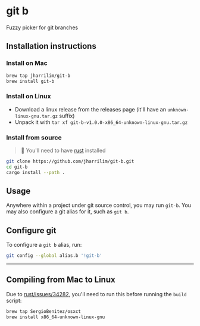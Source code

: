 # git b

Fuzzy picker for git branches

## Installation instructions

### Install on Mac

```sh
brew tap jharrilim/git-b
brew install git-b
```

### Install on Linux

- Download a linux release from the releases page (it'll have an `unknown-linux-gnu.tar.gz` suffix)
- Unpack it with `tar xf git-b-v1.0.0-x86_64-unknown-linux-gnu.tar.gz`

### Install from source

> 🦀 You'll need to have [rust](https://rustup.rs/) installed

```sh
git clone https://github.com/jharrilim/git-b.git
cd git-b
cargo install --path .
```

## Usage

Anywhere within a project under git source control, you may run `git-b`.
You may also configure a git alias for it, such as `git b`.

## Configure git

To configure a `git b` alias, run:

```sh
git config --global alias.b '!git-b'
```

---

## Compiling from Mac to Linux

Due to [rust/issues/34282](https://github.com/rust-lang/rust/issues/34282), you'll need to run this
before running the `build` script:

```sh
brew tap SergioBenitez/osxct
brew install x86_64-unknown-linux-gnu
```
